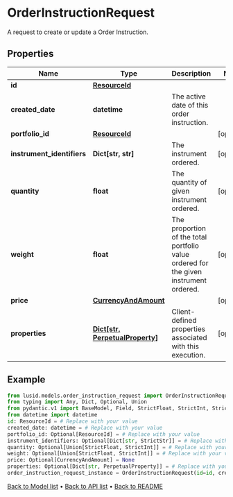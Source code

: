 # OrderInstructionRequest

A request to create or update a Order Instruction.
## Properties
Name | Type | Description | Notes
------------ | ------------- | ------------- | -------------
**id** | [**ResourceId**](ResourceId.md) |  | 
**created_date** | **datetime** | The active date of this order instruction. | 
**portfolio_id** | [**ResourceId**](ResourceId.md) |  | [optional] 
**instrument_identifiers** | **Dict[str, str]** | The instrument ordered. | [optional] 
**quantity** | **float** | The quantity of given instrument ordered. | [optional] 
**weight** | **float** | The proportion of the total portfolio value ordered for the given instrument ordered. | [optional] 
**price** | [**CurrencyAndAmount**](CurrencyAndAmount.md) |  | [optional] 
**properties** | [**Dict[str, PerpetualProperty]**](PerpetualProperty.md) | Client-defined properties associated with this execution. | [optional] 
## Example

```python
from lusid.models.order_instruction_request import OrderInstructionRequest
from typing import Any, Dict, Optional, Union
from pydantic.v1 import BaseModel, Field, StrictFloat, StrictInt, StrictStr
from datetime import datetime
id: ResourceId = # Replace with your value
created_date: datetime = # Replace with your value
portfolio_id: Optional[ResourceId] = # Replace with your value
instrument_identifiers: Optional[Dict[str, StrictStr]] = # Replace with your value
quantity: Optional[Union[StrictFloat, StrictInt]] = # Replace with your value
weight: Optional[Union[StrictFloat, StrictInt]] = # Replace with your value
price: Optional[CurrencyAndAmount] = None
properties: Optional[Dict[str, PerpetualProperty]] = # Replace with your value
order_instruction_request_instance = OrderInstructionRequest(id=id, created_date=created_date, portfolio_id=portfolio_id, instrument_identifiers=instrument_identifiers, quantity=quantity, weight=weight, price=price, properties=properties)

```

[Back to Model list](../README.md#documentation-for-models) &#8226; [Back to API list](../README.md#documentation-for-api-endpoints) &#8226; [Back to README](../README.md)

